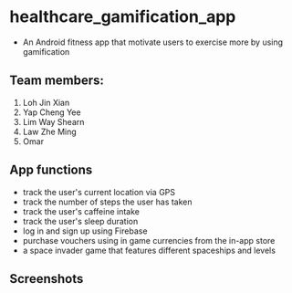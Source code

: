 # healthcare_gamification_app
- An Android fitness app that motivate users to exercise more by using gamification

## Team members:
1. Loh Jin Xian
2. Yap Cheng Yee
3. Lim Way Shearn
4. Law Zhe Ming
5. Omar

## App functions 

- track the user's current location via GPS
- track the number of steps the user has taken
- track the user's caffeine intake 
- track the user's sleep duration 
- log in and sign up using Firebase 
- purchase vouchers using in game currencies from the in-app store
- a space invader game that features different spaceships and levels

## Screenshots
